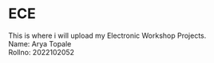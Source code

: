 # ECE
This is where i will upload my Electronic Workshop Projects. <br>
Name: Arya Topale<br>
Rollno: 2022102052 <br>
